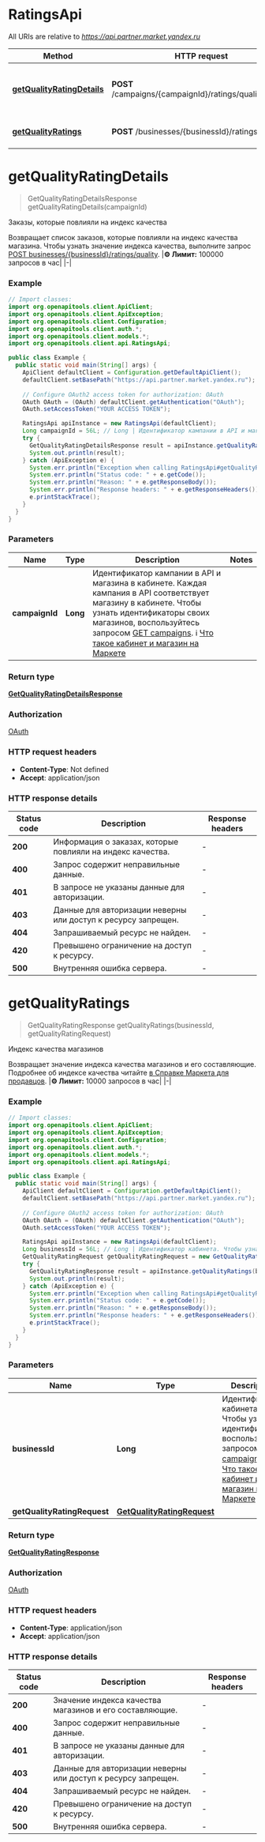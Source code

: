 # RatingsApi

All URIs are relative to *https://api.partner.market.yandex.ru*

| Method | HTTP request | Description |
|------------- | ------------- | -------------|
| [**getQualityRatingDetails**](RatingsApi.md#getQualityRatingDetails) | **POST** /campaigns/{campaignId}/ratings/quality/details | Заказы, которые повлияли на индекс качества |
| [**getQualityRatings**](RatingsApi.md#getQualityRatings) | **POST** /businesses/{businessId}/ratings/quality | Индекс качества магазинов |


<a id="getQualityRatingDetails"></a>
# **getQualityRatingDetails**
> GetQualityRatingDetailsResponse getQualityRatingDetails(campaignId)

Заказы, которые повлияли на индекс качества

Возвращает список заказов, которые повлияли на индекс качества магазина. Чтобы узнать значение индекса качества, выполните запрос [POST businesses/{businessId}/ratings/quality](../../reference/ratings/getQualityRatings.md).  |**⚙️ Лимит:** 100000 запросов в час| |-| 

### Example
```java
// Import classes:
import org.openapitools.client.ApiClient;
import org.openapitools.client.ApiException;
import org.openapitools.client.Configuration;
import org.openapitools.client.auth.*;
import org.openapitools.client.models.*;
import org.openapitools.client.api.RatingsApi;

public class Example {
  public static void main(String[] args) {
    ApiClient defaultClient = Configuration.getDefaultApiClient();
    defaultClient.setBasePath("https://api.partner.market.yandex.ru");
    
    // Configure OAuth2 access token for authorization: OAuth
    OAuth OAuth = (OAuth) defaultClient.getAuthentication("OAuth");
    OAuth.setAccessToken("YOUR ACCESS TOKEN");

    RatingsApi apiInstance = new RatingsApi(defaultClient);
    Long campaignId = 56L; // Long | Идентификатор кампании в API и магазина в кабинете. Каждая кампания в API соответствует магазину в кабинете.  Чтобы узнать идентификаторы своих магазинов, воспользуйтесь запросом [GET campaigns](../../reference/campaigns/getCampaigns.md).  ℹ️ [Что такое кабинет и магазин на Маркете](https://yandex.ru/support/marketplace/account/introduction.html) 
    try {
      GetQualityRatingDetailsResponse result = apiInstance.getQualityRatingDetails(campaignId);
      System.out.println(result);
    } catch (ApiException e) {
      System.err.println("Exception when calling RatingsApi#getQualityRatingDetails");
      System.err.println("Status code: " + e.getCode());
      System.err.println("Reason: " + e.getResponseBody());
      System.err.println("Response headers: " + e.getResponseHeaders());
      e.printStackTrace();
    }
  }
}
```

### Parameters

| Name | Type | Description  | Notes |
|------------- | ------------- | ------------- | -------------|
| **campaignId** | **Long**| Идентификатор кампании в API и магазина в кабинете. Каждая кампания в API соответствует магазину в кабинете.  Чтобы узнать идентификаторы своих магазинов, воспользуйтесь запросом [GET campaigns](../../reference/campaigns/getCampaigns.md).  ℹ️ [Что такое кабинет и магазин на Маркете](https://yandex.ru/support/marketplace/account/introduction.html)  | |

### Return type

[**GetQualityRatingDetailsResponse**](GetQualityRatingDetailsResponse.md)

### Authorization

[OAuth](../README.md#OAuth)

### HTTP request headers

 - **Content-Type**: Not defined
 - **Accept**: application/json

### HTTP response details
| Status code | Description | Response headers |
|-------------|-------------|------------------|
| **200** | Информация о заказах, которые повлияли на индекс качества. |  -  |
| **400** | Запрос содержит неправильные данные. |  -  |
| **401** | В запросе не указаны данные для авторизации. |  -  |
| **403** | Данные для авторизации неверны или доступ к ресурсу запрещен. |  -  |
| **404** | Запрашиваемый ресурс не найден. |  -  |
| **420** | Превышено ограничение на доступ к ресурсу. |  -  |
| **500** | Внутренняя ошибка сервера. |  -  |

<a id="getQualityRatings"></a>
# **getQualityRatings**
> GetQualityRatingResponse getQualityRatings(businessId, getQualityRatingRequest)

Индекс качества магазинов

Возвращает значение индекса качества магазинов и его составляющие.  Подробнее об индексе качества читайте [в Справке Маркета для продавцов](https://yandex.ru/support2/marketplace/ru/quality/score/).  |**⚙️ Лимит:** 10000 запросов в час| |-| 

### Example
```java
// Import classes:
import org.openapitools.client.ApiClient;
import org.openapitools.client.ApiException;
import org.openapitools.client.Configuration;
import org.openapitools.client.auth.*;
import org.openapitools.client.models.*;
import org.openapitools.client.api.RatingsApi;

public class Example {
  public static void main(String[] args) {
    ApiClient defaultClient = Configuration.getDefaultApiClient();
    defaultClient.setBasePath("https://api.partner.market.yandex.ru");
    
    // Configure OAuth2 access token for authorization: OAuth
    OAuth OAuth = (OAuth) defaultClient.getAuthentication("OAuth");
    OAuth.setAccessToken("YOUR ACCESS TOKEN");

    RatingsApi apiInstance = new RatingsApi(defaultClient);
    Long businessId = 56L; // Long | Идентификатор кабинета. Чтобы узнать идентификатор, воспользуйтесь запросом [GET campaigns](../../reference/campaigns/getCampaigns.md#businessdto).  ℹ️ [Что такое кабинет и магазин на Маркете](https://yandex.ru/support/marketplace/account/introduction.html) 
    GetQualityRatingRequest getQualityRatingRequest = new GetQualityRatingRequest(); // GetQualityRatingRequest | 
    try {
      GetQualityRatingResponse result = apiInstance.getQualityRatings(businessId, getQualityRatingRequest);
      System.out.println(result);
    } catch (ApiException e) {
      System.err.println("Exception when calling RatingsApi#getQualityRatings");
      System.err.println("Status code: " + e.getCode());
      System.err.println("Reason: " + e.getResponseBody());
      System.err.println("Response headers: " + e.getResponseHeaders());
      e.printStackTrace();
    }
  }
}
```

### Parameters

| Name | Type | Description  | Notes |
|------------- | ------------- | ------------- | -------------|
| **businessId** | **Long**| Идентификатор кабинета. Чтобы узнать идентификатор, воспользуйтесь запросом [GET campaigns](../../reference/campaigns/getCampaigns.md#businessdto).  ℹ️ [Что такое кабинет и магазин на Маркете](https://yandex.ru/support/marketplace/account/introduction.html)  | |
| **getQualityRatingRequest** | [**GetQualityRatingRequest**](GetQualityRatingRequest.md)|  | |

### Return type

[**GetQualityRatingResponse**](GetQualityRatingResponse.md)

### Authorization

[OAuth](../README.md#OAuth)

### HTTP request headers

 - **Content-Type**: application/json
 - **Accept**: application/json

### HTTP response details
| Status code | Description | Response headers |
|-------------|-------------|------------------|
| **200** | Значение индекса качества магазинов и его составляющие. |  -  |
| **400** | Запрос содержит неправильные данные. |  -  |
| **401** | В запросе не указаны данные для авторизации. |  -  |
| **403** | Данные для авторизации неверны или доступ к ресурсу запрещен. |  -  |
| **404** | Запрашиваемый ресурс не найден. |  -  |
| **420** | Превышено ограничение на доступ к ресурсу. |  -  |
| **500** | Внутренняя ошибка сервера. |  -  |

